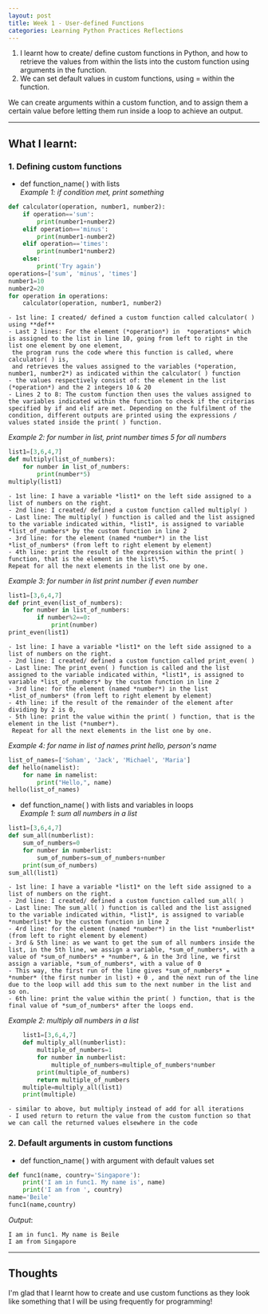 ```yaml
---
layout: post
title: Week 1 - User-defined Functions
categories: Learning Python Practices Reflections
---
```


1. I learnt how to create/ define custom functions in Python, and how to retrieve the values from within the lists into the custom function using arguments in the function.  
2. We can set default values in custom functions, using = within the function.

We can create arguments within a custom function, and to assign them a certain value before letting them run inside a loop to achieve an output.  

---

## What I learnt:  

### 1. Defining custom functions
- def function_name( ) with lists  
*Example 1: if condition met, print something*
```python
def calculator(operation, number1, number2):
    if operation=='sum':
        print(number1+number2)
    elif operation=='minus':
        print(number1-number2)
    elif operation=='times':
        print(number1*number2)
    else:
        print('Try again')
operations=['sum', 'minus', 'times']
number1=10
number2=20
for operation in operations:
    calculator(operation, number1, number2)
```  
    - 1st line: I created/ defined a custom function called calculator( ) using **def**
    - Last 2 lines: For the element (*operation*) in  *operations* which is assigned to the list in line 10, going from left to right in the list one element by one element,  
     the program runs the code where this function is called, where calculator( ) is,  
     and retrieves the values assigned to the variables (*operation, number1, number2*) as indicated within the calculator( ) function
    - the values respectively consist of: the element in the list (*operation*) and the 2 integers 10 & 20
    - Lines 2 to 8: The custom function then uses the values assigned to the variables indicated within the function to check if the criterias specified by if and elif are met. Depending on the fulfilment of the condition, different outputs are printed using the expressions / values stated inside the print( ) function.

*Example 2: for number in list, print number times 5 for all numbers*
```python
list1=[3,6,4,7]
def multiply(list_of_numbers):
    for number in list_of_numbers:
        print(number*5)
multiply(list1)
```
    - 1st line: I have a variable *list1* on the left side assigned to a list of numbers on the right.
    - 2nd line: I created/ defined a custom function called multiply( )
    - Last line: The multiply( ) function is called and the list assigned to the variable indicated within, *list1*, is assigned to variable *list_of_numbers* by the custom function in line 2
    - 3rd line: for the element (named *number*) in the list *list_of_numbers* (from left to right element by element)
    - 4th line: print the result of the expression within the print( ) function, that is the element in the list\*5.  
    Repeat for all the next elements in the list one by one.

*Example 3: for number in list print number if even number*
```python
list1=[3,6,4,7]
def print_even(list_of_numbers):
    for number in list_of_numbers:
        if number%2==0:
            print(number)
print_even(list1)
```  
    - 1st line: I have a variable *list1* on the left side assigned to a list of numbers on the right.
    - 2nd line: I created/ defined a custom function called print_even( )
    - Last line: The print_even( ) function is called and the list assigned to the variable indicated within, *list1*, is assigned to variable *list_of_numbers* by the custom function in line 2
    - 3rd line: for the element (named *number*) in the list *list_of_numbers* (from left to right element by element)
    - 4th line: if the result of the remainder of the element after dividing by 2 is 0,
    - 5th line: print the value within the print( ) function, that is the element in the list (*number*).  
     Repeat for all the next elements in the list one by one.

*Example 4: for name in list of names print hello, person's name*
```python
list_of_names=['Soham', 'Jack', 'Michael', 'Maria']
def hello(namelist):
    for name in namelist:
        print("Hello,", name)
hello(list_of_names)
```
- def function_name( ) with lists and variables in loops  
*Example 1: sum all numbers in a list*  
```python
list1=[3,6,4,7]
def sum_all(numberlist):
    sum_of_numbers=0
    for number in numberlist:
        sum_of_numbers=sum_of_numbers+number
    print(sum_of_numbers)
sum_all(list1)
```
    - 1st line: I have a variable *list1* on the left side assigned to a list of numbers on the right.
    - 2nd line: I created/ defined a custom function called sum_all( )
    - Last line: The sum_all( ) function is called and the list assigned to the variable indicated within, *list1*, is assigned to variable *numberlist* by the custom function in line 2
    - 4rd line: for the element (named *number*) in the list *numberlist* (from left to right element by element)
    - 3rd & 5th line: as we want to get the sum of all numbers inside the list, in the 5th line, we assign a variable, *sum_of_numbers*, with a value of *sum_of_numbers* + *number*, & in the 3rd line, we first assign a variable, *sum_of_numbers*, with a value of 0
    - This way, the first run of the line gives *sum_of_numbers* = *number* (the first number in list) + 0 , and the next run of the line due to the loop will add this sum to the next number in the list and so on.
    - 6th line: print the value within the print( ) function, that is the final value of *sum_of_numbers* after the loops end.

*Example 2: multiply all numbers in a list*
```python  
    list1=[3,6,4,7]
    def multiply_all(numberlist):
        multiple_of_numbers=1
        for number in numberlist:
            multiple_of_numbers=multiple_of_numbers*number
        print(multiple_of_numbers)
        return multiple_of_numbers
    multiple=multiply_all(list1)
    print(multiple)
```  
    - similar to above, but multiply instead of add for all iterations  
    - I used return to return the value from the custom function so that we can call the returned values elsewhere in the code

### 2. Default arguments in custom functions  

- def function_name( ) with argument with default values set
```python
def func1(name, country='Singapore'):
    print('I am in func1. My name is', name)
    print('I am from ', country)
name='Beile'
func1(name,country)
```
*Output*:  
```
I am in func1. My name is Beile
I am from Singapore
```

---

## Thoughts

I'm glad that I learnt how to create and use custom functions as they look like something that I will be using frequently for programming!